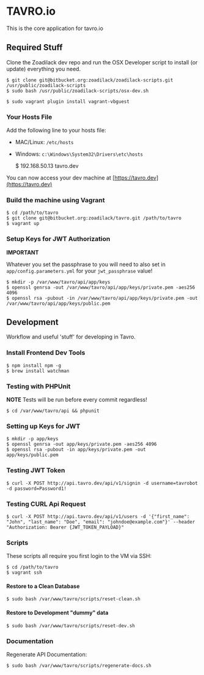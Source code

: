 # TAVRO.io

This is the core application for tavro.io

## Required Stuff

Clone the Zoadilack dev repo and run the OSX Developer script to install (or update) everything you need.

    $ git clone git@bitbucket.org:zoadilack/zoadilack-scripts.git /usr/public/zoadilack-scripts
    $ sudo bash /usr/public/zoadilack-scripts/osx-dev.sh
    
    $ sudo vagrant plugin install vagrant-vbguest

### Your Hosts File

Add the following line to your hosts file:

* MAC/Linux: `/etc/hosts`
* Windows: `c:\Windows\System32\Drivers\etc\hosts`

    $ 192.168.50.13      tavro.dev

You can now access your dev machine at [https://tavro.dev](https://tavro.dev)

### Build the machine using Vagrant

    $ cd /path/to/tavro
    $ git clone git@bitbucket.org:zoadilack/tavro.git /path/to/tavro
    $ vagrant up

### Setup Keys for JWT Authorization

**IMPORTANT** 

Whatever you set the passphrase to you will need to also set in `app/config.parameters.yml` for your `jwt_passphrase` value!

    $ mkdir -p /var/www/tavro/api/app/keys
    $ openssl genrsa -out /var/www/tavro/api/app/keys/private.pem -aes256 4096
    $ openssl rsa -pubout -in /var/www/tavro/api/app/keys/private.pem -out /var/www/tavro/api/app/keys/public.pem

## Development

Workflow and useful 'stuff' for developing in Tavro.

### Install Frontend Dev Tools

    $ npm install npm -g
    $ brew install watchman

### Testing with PHPUnit

**NOTE** Tests will be run before every commit regardless!

    $ cd /var/www/tavro/api && phpunit
    
### Setting up Keys for JWT

    $ mkdir -p app/keys
    $ openssl genrsa -out app/keys/private.pem -aes256 4096
    $ openssl rsa -pubout -in app/keys/private.pem -out app/keys/public.pem
    
### Testing JWT Token

    $ curl -X POST http://api.tavro.dev/api/v1/signin -d username=tavrobot -d password=Password1!

### Testing CURL Api Request

    $ curl -X POST http://api.tavro.dev/api/v1/users -d '{"first_name": "John", "last_name": "Doe", "email": "johndoe@example.com"}' --header "Authorization: Bearer {JWT_TOKEN_PAYLOAD}"

### Scripts

These scripts all require you first login to the VM via SSH:

    $ cd /path/to/tavro
    $ vagrant ssh
    
#### Restore to a Clean Database

    $ sudo bash /var/www/tavro/scripts/reset-clean.sh
   
#### Restore to Development "dummy" data

    $ sudo bash /var/www/tavro/scripts/reset-dev.sh
    
### Documentation

Regenerate API Documentation:

    $ sudo bash /var/www/tavro/scripts/regenerate-docs.sh

